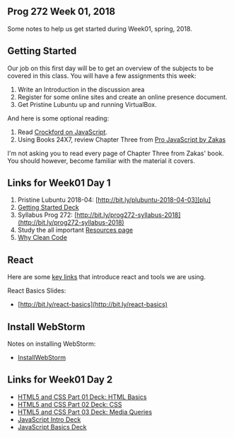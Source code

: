 ## Prog 272 Week 01, 2018

Some notes to help us get started during Week01, spring, 2018.

## Getting Started

Our job on this first day will be to get an overview of the subjects to be
covered in this class. You will have a few assignments this week:

1. Write an Introduction in the discussion area
1. Register for some online sites and create an online presence document.
1. Get Pristine Lubuntu up and running VirtualBox.

And here is some optional reading:

1.  Read [Crockford on JavaScript][crockford].
1.  Using Books 24X7, review Chapter Three from [Pro JavaScript by Zakas][pro-js]

I'm not asking you to read every page of Chapter Three from Zakas'
book. You should however, become familiar with the material it covers.

## Links for Week01 Day 1

1. Pristine Lubuntu 2018-04: [http://bit.ly/plubuntu-2018-04-03][plu]
1. [Getting Started Deck](http://bit.ly/TDEtd5)
1. Syllabus Prog 272: [http://bit.ly/prog272-syllabus-2018](http://bit.ly/prog272-syllabus-2018)
1. Study the all important [Resources page](Resources.html)
1. [Why Clean Code][why-clean-code]

## React

Here are some [key links][react-links] that introduce react and tools we are using.

[react-links]: http://www.elvenware.com/charlie/development/web/JavaScript/JavaScriptReact.html#react-links

React Basics Slides:

- [http://bit.ly/react-basics](http://bit.ly/react-basics)


## Install WebStorm

Notes on installing WebStorm:

- [InstallWebStorm][webstorm-install]

## Links for Week01 Day 2

-  [HTML5 and CSS Part 01 Deck: HTML Basics](http://bit.ly/QwLhc8)
-  [HTML5 and CSS Part 02 Deck: CSS](http://bit.ly/PEc6bG)
-  [HTML5 and CSS Part 03 Deck: Media Queries](http://bit.ly/1imauBZ)
-  [JavaScript Intro Deck](http://bit.ly/1ilT1tk)
-  [JavaScript Basics Deck](http://bit.ly/OPDg3s)

[why-clean-code]: http://www.techrepublic.com/blog/programming-and-development/why-clean-code-is-more-important-than-efficient-code/4284?tag=main;carousel
[pro-js]: http://library.books24x7.com.ezproxy.bellevuecollege.edu/toc.aspx?bookid=44953
[crockford]:(http://javascript.crockford.com/javascript.html)
[webstorm-install]: http://www.ccalvert.net/books/CloudNotes/Assignments/WebStormInstall.html
[plu]: http://bit.ly/plubuntu-2018-04-03
